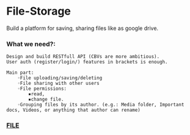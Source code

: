 # File-Storage
Build a platform for saving, sharing files like as google drive.


### What we need?:

    Design and build RESTfull API (CBVs are more ambitious).
    User auth (register/login/) features in brackets is enough.

    Main part:
        ◦File uploading/saving/deleting
        ◦File sharing with other users
        ◦File permissions:
            ▪read,
            ▪change file.
        ◦Grouping files by its author. (e.g.: Media folder, Important docs, Videos, or anything that author can rename)

### [FILE](https://github.com/bekzod818/File-Storage/blob/main/manage.py)

